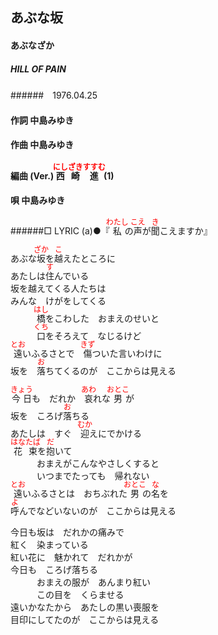 <style type="text/css">
	ruby{
	    ruby-position: over;
	}
	ruby > rt{font-size: 12px;color:red;}
	p{font:16px;font-size: '楷体'}
</style>
## あぶな坂
#### あぶなざか
##### HILL OF PAIN
######　1976.04.25


#### 作詞        中島みゆき
#### 作曲        中島みゆき
#### 編曲 (Ver.) <ruby><rb>西崎</rb><rp>(</rp><rt>にしざき</rt><rp>)</rp></ruby><ruby><rb>進</rb><rp>(</rp><rt>すすむ</rt><rp>)</rp></ruby> (1)
#### 唄          中島みゆき
######□ LYRIC (a)●『<ruby><rb>私</rb><rp>(</rp><rt>わたし</rt><rp>)</rp></ruby>の<ruby><rb>声</rb><rp>(</rp><rt>こえ</rt><rp>)</rp></ruby>が<ruby><rb>聞</rb><rp>(</rp><rt>き</rt><rp>)</rp></ruby>こえますか』


あぶな<ruby><rb>坂</rb><rp>(</rp><rt>ざか</rt><rp>)</rp></ruby>を<ruby><rb>越</rb><rp>(</rp><rt>こ</rt><rp>)</rp></ruby>えたところに  
あたしは<ruby><rb>住</rb><rp>(</rp><rt>す</rt><rp>)</rp></ruby>んでいる  
坂を越えてくる人たちは  
みんな　けがをしてくる  
　　　<ruby><rb>橋</rb><rp>(</rp><rt>はし</rt><rp>)</rp></ruby>をこわした　おまえのせいと  
　　　<ruby><rb>口</rb><rp>(</rp><rt>くち</rt><rp>)</rp></ruby>をそろえて　なじるけど  
<ruby><rb>遠</rb><rp>(</rp><rt>とお</rt><rp>)</rp></ruby>いふるさとで　<ruby><rb>傷</rb><rp>(</rp><rt>きず</rt><rp>)</rp></ruby>ついた言いわけに  
坂を　<ruby><rb>落</rb><rp>(</rp><rt>お</rt><rp>)</rp></ruby>ちてくるのが　ここからは見える  



<ruby><rb>今日</rb><rp>(</rp><rt>きょう</rt><rp>)</rp></ruby>も　だれか　<ruby><rb>哀</rb><rp>(</rp><rt>あわ</rt><rp>)</rp></ruby>れな<ruby><rb>男</rb><rp>(</rp><rt>おとこ</rt><rp>)</rp></ruby>が  
坂を　ころげ<ruby><rb>落</rb><rp>(</rp><rt>お</rt><rp>)</rp></ruby>ちる  
あたしは　すぐ　<ruby><rb>迎</rb><rp>(</rp><rt>むか</rt><rp>)</rp></ruby>えにでかける  
<ruby><rb>花束</rb><rp>(</rp><rt>はなたば</rt><rp>)</rp></ruby>を<ruby><rb>抱</rb><rp>(</rp><rt>だ</rt><rp>)</rp></ruby>いて  
　　　おまえがこんなやさしくすると  
　　　いつまでたっても　帰れない  
<ruby><rb>遠</rb><rp>(</rp><rt>とお</rt><rp>)</rp></ruby>いふるさとは　おちぶれた<ruby><rb>男</rb><rp>(</rp><rt>おとこ</rt><rp>)</rp></ruby>の<ruby><rb>名</rb><rp>(</rp><rt>な</rt><rp>)</rp></ruby>を  
<ruby><rb>呼</rb><rp>(</rp><rt>よ</rt><rp>)</rp></ruby>んでなどいないのが　ここからは見える  



今日も坂は　だれかの痛みで  
紅く　染まっている  
紅い花に　魅かれて　だれかが   
今日も　ころげ落ちる  
　　　おまえの服が　あんまり紅い  
　　　この目を　くらませる  
遠いかなたから　あたしの黒い喪服を  
目印にしてたのが　ここからは見える  
